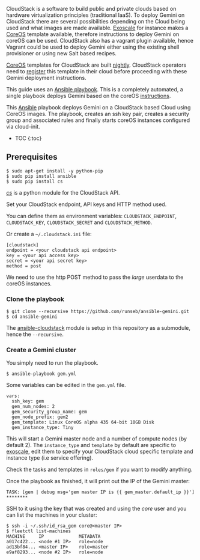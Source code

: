 ---
---

CloudStack is a software to build public and private clouds based on hardware virtualization principles (traditional IaaS). To deploy Gemini on CloudStack there are several possibilities depending on the Cloud being used and what images are made available. [Exoscale](http://exoscale.ch) for instance makes a [CoreOS](http://coreos.com) template available, therefore instructions to deploy Gemini on coreOS can be used. CloudStack also has a vagrant plugin available, hence Vagrant could be used to deploy Gemini either using the existing shell provisioner or using new Salt based recipes.

[CoreOS](http://coreos.com) templates for CloudStack are built [nightly](http://stable.release.core-os.net/amd64-usr/current/). CloudStack operators need to [register](http://docs.cloudstack.apache.org/projects/cloudstack-administration/en/latest/templates.html) this template in their cloud before proceeding with these Gemini deployment instructions.

This guide uses an [Ansible playbook](https://github.com/runseb/ansible-gemini).
This is a completely automated, a single playbook deploys Gemini based on the coreOS [instructions](/docs/getting-started-guides/coreos/coreos_multinode_cluster).


This [Ansible](http://ansibleworks.com) playbook deploys Gemini on a CloudStack based Cloud using CoreOS images. The playbook, creates an ssh key pair, creates a security group and associated rules and finally starts coreOS instances configured via cloud-init.



* TOC
{:toc}

## Prerequisites

    $ sudo apt-get install -y python-pip
    $ sudo pip install ansible
    $ sudo pip install cs

[_cs_](https://github.com/exoscale/cs) is a python module for the CloudStack API.

Set your CloudStack endpoint, API keys and HTTP method used.

You can define them as environment variables: `CLOUDSTACK_ENDPOINT`, `CLOUDSTACK_KEY`, `CLOUDSTACK_SECRET` and `CLOUDSTACK_METHOD`.

Or create a `~/.cloudstack.ini` file:

    [cloudstack]
    endpoint = <your cloudstack api endpoint>
    key = <your api access key>
    secret = <your api secret key>
    method = post

We need to use the http POST method to pass the _large_ userdata to the coreOS instances.

### Clone the playbook

    $ git clone --recursive https://github.com/runseb/ansible-gemini.git
    $ cd ansible-gemini

The [ansible-cloudstack](https://github.com/resmo/ansible-cloudstack) module is setup in this repository as a submodule, hence the `--recursive`.

### Create a Gemini cluster

You simply need to run the playbook.

    $ ansible-playbook gem.yml

Some variables can be edited in the `gem.yml` file.

    vars:
      ssh_key: gem
      gem_num_nodes: 2
      gem_security_group_name: gem
      gem_node_prefix: gem2
      gem_template: Linux CoreOS alpha 435 64-bit 10GB Disk
      gem_instance_type: Tiny

This will start a Gemini master node and a number of compute nodes (by default 2).
The `instance_type` and `template` by default are specific to [exoscale](http://exoscale.ch), edit them to specify your CloudStack cloud specific template and instance type (i.e service offering).

Check the tasks and templates in `roles/gem` if you want to modify anything.

Once the playbook as finished, it will print out the IP of the Gemini master:

    TASK: [gem | debug msg='gem master IP is {{ gem_master.default_ip }}'] ********

SSH to it using the key that was created and using the _core_ user and you can list the machines in your cluster:

    $ ssh -i ~/.ssh/id_rsa_gem core@<master IP>
    $ fleetctl list-machines
    MACHINE		IP		       METADATA
    a017c422...	<node #1 IP>   role=node
    ad13bf84...	<master IP>	   role=master
    e9af8293...	<node #2 IP>   role=node